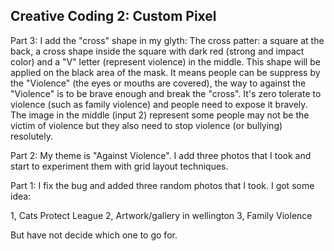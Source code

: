 ## Creative Coding 2: Custom Pixel


Part 3:
I add the "cross" shape in my glyth:
	The cross patter: a square at the back, a cross shape inside the square with dark red (strong and impact color) and a "V" letter (represent violence) in the middle.
This shape will be applied on the black area of the mask. It means people can be suppress by the "Violence" (the eyes or mouths are covered), the way to against the "Violence" is to be brave enough and break the "cross". It's zero tolerate to violence (such as family violence) and people need to expose it bravely. The image in the middle (input 2) represent some people may not be the victim of violence but they also need to stop violence (or bullying) resolutely.

Part 2:
My theme is "Against Violence". I add three photos that I took and start to experiment them with grid layout techniques.

Part 1:
I fix the bug and added three random photos that I took. I got some idea: 

1, Cats Protect League
2, Artwork/gallery in wellington
3, Family Violence

But have not decide which one to go for.
